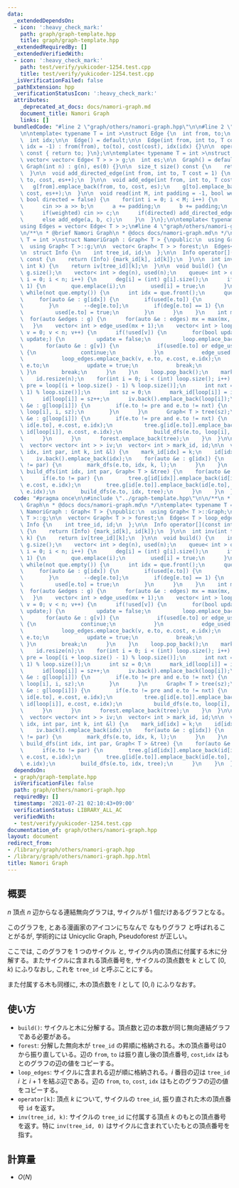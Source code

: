 ```yaml
---
data:
  _extendedDependsOn:
  - icon: ':heavy_check_mark:'
    path: graph/graph-template.hpp
    title: graph/graph-template.hpp
  _extendedRequiredBy: []
  _extendedVerifiedWith:
  - icon: ':heavy_check_mark:'
    path: test/verify/yukicoder-1254.test.cpp
    title: test/verify/yukicoder-1254.test.cpp
  _isVerificationFailed: false
  _pathExtension: hpp
  _verificationStatusIcon: ':heavy_check_mark:'
  attributes:
    _deprecated_at_docs: docs/namori-graph.md
    document_title: Namori Graph
    links: []
  bundledCode: "#line 2 \"graph/others/namori-graph.hpp\"\n\n#line 2 \"graph/graph-template.hpp\"\
    \n\ntemplate< typename T = int >\nstruct Edge {\n  int from, to;\n  T cost;\n\
    \  int idx;\n\n  Edge() = default;\n\n  Edge(int from, int to, T cost = 1, int\
    \ idx = -1) : from(from), to(to), cost(cost), idx(idx) {}\n\n  operator int()\
    \ const { return to; }\n};\n\ntemplate< typename T = int >\nstruct Graph {\n \
    \ vector< vector< Edge< T > > > g;\n  int es;\n\n  Graph() = default;\n\n  explicit\
    \ Graph(int n) : g(n), es(0) {}\n\n  size_t size() const {\n    return g.size();\n\
    \  }\n\n  void add_directed_edge(int from, int to, T cost = 1) {\n    g[from].emplace_back(from,\
    \ to, cost, es++);\n  }\n\n  void add_edge(int from, int to, T cost = 1) {\n \
    \   g[from].emplace_back(from, to, cost, es);\n    g[to].emplace_back(to, from,\
    \ cost, es++);\n  }\n\n  void read(int M, int padding = -1, bool weighted = false,\
    \ bool directed = false) {\n    for(int i = 0; i < M; i++) {\n      int a, b;\n\
    \      cin >> a >> b;\n      a += padding;\n      b += padding;\n      T c = T(1);\n\
    \      if(weighted) cin >> c;\n      if(directed) add_directed_edge(a, b, c);\n\
    \      else add_edge(a, b, c);\n    }\n  }\n};\n\ntemplate< typename T = int >\n\
    using Edges = vector< Edge< T > >;\n#line 4 \"graph/others/namori-graph.hpp\"\n\
    \n/**\n * @brief Namori Graph\n * @docs docs/namori-graph.md\n */\ntemplate< typename\
    \ T = int >\nstruct NamoriGraph : Graph< T > {\npublic:\n  using Graph< T >::Graph;\n\
    \  using Graph< T >::g;\n\n  vector< Graph< T > > forest;\n  Edges< T > loop_edges;\n\
    \n  struct Info {\n    int tree_id, id;\n  };\n\n  Info operator[](const int &k)\
    \ const {\n    return (Info) {mark_id[k], id[k]};\n  }\n\n  int inv(int tree_id,\
    \ int k) {\n    return iv[tree_id][k];\n  }\n\n  void build() {\n    int n = (int)\
    \ g.size();\n    vector< int > deg(n), used(n);\n    queue< int > que;\n    for(int\
    \ i = 0; i < n; i++) {\n      deg[i] = (int) g[i].size();\n      if(deg[i] ==\
    \ 1) {\n        que.emplace(i);\n        used[i] = true;\n      }\n    }\n   \
    \ while(not que.empty()) {\n      int idx = que.front();\n      que.pop();\n \
    \     for(auto &e : g[idx]) {\n        if(used[e.to]) {\n          continue;\n\
    \        }\n        --deg[e.to];\n        if(deg[e.to] == 1) {\n          que.emplace(e.to);\n\
    \          used[e.to] = true;\n        }\n      }\n    }\n    int mx = 0;\n  \
    \  for(auto &edges : g) {\n      for(auto &e : edges) mx = max(mx, e.idx);\n \
    \   }\n    vector< int > edge_used(mx + 1);\n    vector< int > loop;\n    for(int\
    \ v = 0; v < n; v++) {\n      if(!used[v]) {\n        for(bool update = true;\
    \ update;) {\n          update = false;\n          loop.emplace_back(v);\n   \
    \       for(auto &e : g[v]) {\n            if(used[e.to] or edge_used[e.idx])\
    \ {\n              continue;\n            }\n            edge_used[e.idx] = true;\n\
    \            loop_edges.emplace_back(v, e.to, e.cost, e.idx);\n            v =\
    \ e.to;\n            update = true;\n            break;\n          }\n       \
    \ }\n        break;\n      }\n    }\n    loop.pop_back();\n    mark_id.resize(n);\n\
    \    id.resize(n);\n    for(int i = 0; i < (int) loop.size(); i++) {\n      int\
    \ pre = loop[(i + loop.size() - 1) % loop.size()];\n      int nxt = loop[(i +\
    \ 1) % loop.size()];\n      int sz = 0;\n      mark_id[loop[i]] = i;\n      iv.emplace_back();\n\
    \      id[loop[i]] = sz++;\n      iv.back().emplace_back(loop[i]);\n      for(auto\
    \ &e : g[loop[i]]) {\n        if(e.to != pre and e.to != nxt) {\n          mark_dfs(e.to,\
    \ loop[i], i, sz);\n        }\n      }\n      Graph< T > tree(sz);\n      for(auto\
    \ &e : g[loop[i]]) {\n        if(e.to != pre and e.to != nxt) {\n          tree.g[id[loop[i]]].emplace_back(id[loop[i]],\
    \ id[e.to], e.cost, e.idx);\n          tree.g[id[e.to]].emplace_back(id[e.to],\
    \ id[loop[i]], e.cost, e.idx);\n          build_dfs(e.to, loop[i], tree);\n  \
    \      }\n      }\n      forest.emplace_back(tree);\n    }\n  }\n\nprivate:\n\
    \  vector< vector< int > > iv;\n  vector< int > mark_id, id;\n\n  void mark_dfs(int\
    \ idx, int par, int k, int &l) {\n    mark_id[idx] = k;\n    id[idx] = l++;\n\
    \    iv.back().emplace_back(idx);\n    for(auto &e : g[idx]) {\n      if(e.to\
    \ != par) {\n        mark_dfs(e.to, idx, k, l);\n      }\n    }\n  }\n\n  void\
    \ build_dfs(int idx, int par, Graph< T > &tree) {\n    for(auto &e : g[idx]) {\n\
    \      if(e.to != par) {\n        tree.g[id[idx]].emplace_back(id[idx], id[e.to],\
    \ e.cost, e.idx);\n        tree.g[id[e.to]].emplace_back(id[e.to], id[idx], e.cost,\
    \ e.idx);\n        build_dfs(e.to, idx, tree);\n      }\n    }\n  }\n};\n"
  code: "#pragma once\n\n#include \"../graph-template.hpp\"\n\n/**\n * @brief Namori\
    \ Graph\n * @docs docs/namori-graph.md\n */\ntemplate< typename T = int >\nstruct\
    \ NamoriGraph : Graph< T > {\npublic:\n  using Graph< T >::Graph;\n  using Graph<\
    \ T >::g;\n\n  vector< Graph< T > > forest;\n  Edges< T > loop_edges;\n\n  struct\
    \ Info {\n    int tree_id, id;\n  };\n\n  Info operator[](const int &k) const\
    \ {\n    return (Info) {mark_id[k], id[k]};\n  }\n\n  int inv(int tree_id, int\
    \ k) {\n    return iv[tree_id][k];\n  }\n\n  void build() {\n    int n = (int)\
    \ g.size();\n    vector< int > deg(n), used(n);\n    queue< int > que;\n    for(int\
    \ i = 0; i < n; i++) {\n      deg[i] = (int) g[i].size();\n      if(deg[i] ==\
    \ 1) {\n        que.emplace(i);\n        used[i] = true;\n      }\n    }\n   \
    \ while(not que.empty()) {\n      int idx = que.front();\n      que.pop();\n \
    \     for(auto &e : g[idx]) {\n        if(used[e.to]) {\n          continue;\n\
    \        }\n        --deg[e.to];\n        if(deg[e.to] == 1) {\n          que.emplace(e.to);\n\
    \          used[e.to] = true;\n        }\n      }\n    }\n    int mx = 0;\n  \
    \  for(auto &edges : g) {\n      for(auto &e : edges) mx = max(mx, e.idx);\n \
    \   }\n    vector< int > edge_used(mx + 1);\n    vector< int > loop;\n    for(int\
    \ v = 0; v < n; v++) {\n      if(!used[v]) {\n        for(bool update = true;\
    \ update;) {\n          update = false;\n          loop.emplace_back(v);\n   \
    \       for(auto &e : g[v]) {\n            if(used[e.to] or edge_used[e.idx])\
    \ {\n              continue;\n            }\n            edge_used[e.idx] = true;\n\
    \            loop_edges.emplace_back(v, e.to, e.cost, e.idx);\n            v =\
    \ e.to;\n            update = true;\n            break;\n          }\n       \
    \ }\n        break;\n      }\n    }\n    loop.pop_back();\n    mark_id.resize(n);\n\
    \    id.resize(n);\n    for(int i = 0; i < (int) loop.size(); i++) {\n      int\
    \ pre = loop[(i + loop.size() - 1) % loop.size()];\n      int nxt = loop[(i +\
    \ 1) % loop.size()];\n      int sz = 0;\n      mark_id[loop[i]] = i;\n      iv.emplace_back();\n\
    \      id[loop[i]] = sz++;\n      iv.back().emplace_back(loop[i]);\n      for(auto\
    \ &e : g[loop[i]]) {\n        if(e.to != pre and e.to != nxt) {\n          mark_dfs(e.to,\
    \ loop[i], i, sz);\n        }\n      }\n      Graph< T > tree(sz);\n      for(auto\
    \ &e : g[loop[i]]) {\n        if(e.to != pre and e.to != nxt) {\n          tree.g[id[loop[i]]].emplace_back(id[loop[i]],\
    \ id[e.to], e.cost, e.idx);\n          tree.g[id[e.to]].emplace_back(id[e.to],\
    \ id[loop[i]], e.cost, e.idx);\n          build_dfs(e.to, loop[i], tree);\n  \
    \      }\n      }\n      forest.emplace_back(tree);\n    }\n  }\n\nprivate:\n\
    \  vector< vector< int > > iv;\n  vector< int > mark_id, id;\n\n  void mark_dfs(int\
    \ idx, int par, int k, int &l) {\n    mark_id[idx] = k;\n    id[idx] = l++;\n\
    \    iv.back().emplace_back(idx);\n    for(auto &e : g[idx]) {\n      if(e.to\
    \ != par) {\n        mark_dfs(e.to, idx, k, l);\n      }\n    }\n  }\n\n  void\
    \ build_dfs(int idx, int par, Graph< T > &tree) {\n    for(auto &e : g[idx]) {\n\
    \      if(e.to != par) {\n        tree.g[id[idx]].emplace_back(id[idx], id[e.to],\
    \ e.cost, e.idx);\n        tree.g[id[e.to]].emplace_back(id[e.to], id[idx], e.cost,\
    \ e.idx);\n        build_dfs(e.to, idx, tree);\n      }\n    }\n  }\n};\n"
  dependsOn:
  - graph/graph-template.hpp
  isVerificationFile: false
  path: graph/others/namori-graph.hpp
  requiredBy: []
  timestamp: '2021-07-21 02:10:43+09:00'
  verificationStatus: LIBRARY_ALL_AC
  verifiedWith:
  - test/verify/yukicoder-1254.test.cpp
documentation_of: graph/others/namori-graph.hpp
layout: document
redirect_from:
- /library/graph/others/namori-graph.hpp
- /library/graph/others/namori-graph.hpp.html
title: Namori Graph
---
```

## 概要

$n$ 頂点 $n$ 辺からなる連結無向グラフは, サイクルが $1$ 個だけあるグラフとなる。

このグラフを, とある漫画家のアイコンにちなんで なもりグラフ と呼ばれることがるが, 学術的には Unicyclic Graph, Pseudoforest が正しい。

ここでは, このグラフを 1 つのサイクル と, サイクル内の頂点に付属する木に分解する。またサイクルに含まれる頂点番号を, サイクルの頂点数を $k$ として $[0, k)$ にふりなおし, これを `tree_id` と呼ぶことにする。

また付属する木も同様に, 木の頂点数を $l$ として $[0, l)$ にふりなおす。


## 使い方

* `build()`: サイクルと木に分解する。頂点数と辺の本数が同じ無向連結グラフである必要がある。
* `forest`: 分解した無向木が `tree_id` の昇順に格納される。木の頂点番号は$0$ から振り直している。辺の `from`, `to` は振り直し後の頂点番号, `cost`,`idx` はもとのグラフの辺の値をコピーする。
* `loop_edges`: サイクルに含まれる辺が順に格納される。$i$ 番目の辺は `tree_id` $i$ と $i+1$ を結ぶ辺である。辺の `from`, `to`, `cost`, `idx` はもとのグラフの辺の値をコピーする。
* `operator[k]`: 頂点 $k$ について, サイクルの `tree_id`, 振り直された木の頂点番号 `id` を返す。
* `inv(tree_id, k)`: サイクルの `tree_id` に付属する頂点 $k$ のもとの頂点番号を返す。特に `inv(tree_id, 0)` はサイクルに含まれていたもとの頂点番号を指す。

## 計算量

* $O(N)$
